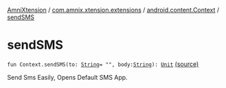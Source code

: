 [AmniXtension](../../index.md) / [com.amnix.xtension.extensions](../index.md) / [android.content.Context](index.md) / [sendSMS](./send-s-m-s.md)

# sendSMS

`fun Context.sendSMS(to: `[`String`](https://kotlinlang.org/api/latest/jvm/stdlib/kotlin/-string/index.html)` = "", body: `[`String`](https://kotlinlang.org/api/latest/jvm/stdlib/kotlin/-string/index.html)`): `[`Unit`](https://kotlinlang.org/api/latest/jvm/stdlib/kotlin/-unit/index.html) [(source)](https://github.com/AmniX/AmniXTension/tree/master/AmniXtension/src/main/java/com/amnix/xtension/extensions/ContextExtension.kt#L340)

Send Sms Easily, Opens Default SMS App.

